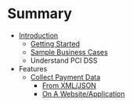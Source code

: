 # Summary

* [Introduction](README.md)
   * [Getting Started](getting_started.md)
   * [Sample Business Cases](sample_business_cases.md)
   * Understand PCI DSS
* Features
   * [Collect Payment Data](collect_payment_data.md)
       * [From XML/JSON](webservice.md)
       * [On A Website/Application](website-application.md)

